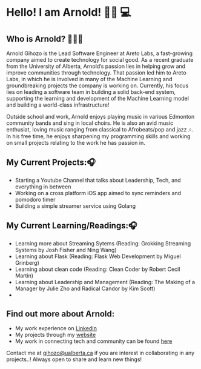 # Hello! I am Arnold! 👋🏾 💻

## Who is Arnold? 🧑🏾‍💻

Arnold Gihozo is the Lead Software Engineer at Areto Labs, a fast-growing company aimed to create technology for social good. As a recent graduate from the University of Alberta, Arnold’s passion lies in helping grow and improve communities through technology. That passion led him to Areto Labs, in which he is involved in many of the Machine Learning and groundbreaking projects the company is working on. Currently, his focus lies on leading a software team in building a solid back-end system, supporting the learning and development of the Machine Learning model and building a world-class infrastructure!

Outside school and work, Arnold enjoys playing music in various Edmonton community bands and sing in local choirs. He is also an avid music enthusiat, loving music ranging from classical to Afrobeats/pop and jazz 🎶. In his free time, he enjoys sharpening my programming skills and working on small projects relating to the work he has passion in.

## My Current Projects:🎧
- Starting a Youtube Channel that talks about Leadership, Tech, and everything in between
- Working on a cross platform iOS app aimed to sync reminders and pomodoro timer
- Building a simple streamer service using Golang

## My Current Learning/Readings:🎧
- Learning more about Streaming Sytems (Reading: Grokking Streaming Systems by Josh Fisher and Ning Wang)
- Learning about Flask (Reading: Flask Web Development by Miguel Grinberg)
- Learning about clean code (Reading: Clean Coder by Robert Cecil Martin)
- Learning about Leadership and Management (Reading: The Making of a Manager by Julie Zho and Radical Candor by Kim Scott)
- 
## Find out more about Arnold:
- My work experience on [LinkedIn](https://www.linkedin.com/in/arnold-gihozo/)
- My projects through my [website](https://arnoldgih.com)
- My work in connecting tech and community can be found [here](https://vimeo.com/474012684/decd00ec5d)

Contact me at  <gihozo@ualberta.ca> if you are interest in collaborating in any projects..! Always open to share and learn new things! 

<!-- <details>
  <summary>:zap: GitHub Stats</summary>

  <img align="left" alt="Arnold Gihozo GitHub Stats" src="https://github-readme-stats.codestackr.vercel.app/api?username=ArnoldGihozo&show_icons=true&hide_border=true" />

</details> -->


